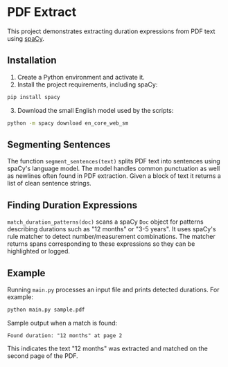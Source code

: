 # PDF Extract

This project demonstrates extracting duration expressions from PDF text using [spaCy](https://spacy.io/).

## Installation

1. Create a Python environment and activate it.
2. Install the project requirements, including spaCy:

```bash
pip install spacy
```

3. Download the small English model used by the scripts:

```bash
python -m spacy download en_core_web_sm
```

## Segmenting Sentences

The function `segment_sentences(text)` splits PDF text into sentences using spaCy's language model. The model handles common punctuation as well as newlines often found in PDF extraction. Given a block of text it returns a list of clean sentence strings.

## Finding Duration Expressions

`match_duration_patterns(doc)` scans a spaCy `Doc` object for patterns describing durations such as "12 months" or "3-5 years". It uses spaCy's rule matcher to detect number/measurement combinations. The matcher returns spans corresponding to these expressions so they can be highlighted or logged.

## Example

Running `main.py` processes an input file and prints detected durations. For example:

```bash
python main.py sample.pdf
```

Sample output when a match is found:

```
Found duration: "12 months" at page 2
```

This indicates the text "12 months" was extracted and matched on the second page of the PDF.
